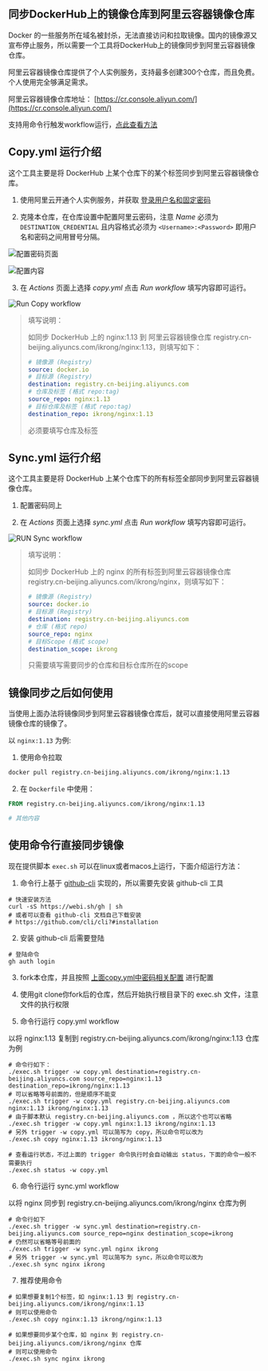 ## 同步DockerHub上的镜像仓库到阿里云容器镜像仓库

Docker 的一些服务所在域名被封杀，无法直接访问和拉取镜像。国内的镜像源又宣布停止服务，所以需要一个工具将DockerHub上的镜像同步到阿里云容器镜像仓库。

阿里云容器镜像仓库提供了个人实例服务，支持最多创建300个仓库，而且免费。个人使用完全够满足需求。

阿里云容器镜像仓库地址： [https://cr.console.aliyun.com/](https://cr.console.aliyun.com/)

支持用命令行触发workflow运行，[点此查看方法](#使用命令行直接同步镜像)

## Copy.yml 运行介绍

这个工具主要是将 DockerHub 上某个仓库下的某个标签同步到阿里云容器镜像仓库。

1. 使用阿里云开通个人实例服务，并获取 [登录用户名和固定密码](https://cr.console.aliyun.com/cn-hangzhou/instance/credentials)

2. 克隆本仓库，在仓库设置中配置阿里云密码，注意 *Name* 必须为 `DESTINATION_CREDENTIAL` 且内容格式必须为 `<Username>:<Password>` 即用户名和密码之间用冒号分隔。

![配置密码页面](assets/settings-actions-secrets.png)

![配置内容](assets/new-secret.png)

3. 在 *Actions* 页面上选择 *copy.yml* 点击 *Run workflow* 填写内容即可运行。

![Run Copy workflow](assets/copy.png)

> 填写说明：
>
> 如同步 DockerHub 上的 nginx:1.13 到 阿里云容器镜像仓库 registry.cn-beijing.aliyuncs.com/ikrong/nginx:1.13，则填写如下：
>
> ```yaml
> # 镜像源 (Registry)
> source: docker.io
> # 目标源 (Registry)
> destination: registry.cn-beijing.aliyuncs.com
> # 仓库及标签 (格式 repo:tag)
> source_repo: nginx:1.13
> # 目标仓库及标签 (格式 repo:tag)
> destination_repo: ikrong/nginx:1.13
> ```
> 必须要填写仓库及标签

## Sync.yml 运行介绍

这个工具主要是将 DockerHub 上某个仓库下的所有标签全部同步到阿里云容器镜像仓库。

1. 配置密码同上

2. 在 *Actions* 页面上选择 *sync.yml* 点击 *Run workflow* 填写内容即可运行。

![RUN Sync workflow](assets/sync.png)

> 填写说明：
>
> 如同步 DockerHub 上的 nginx 的所有标签到阿里云容器镜像仓库 registry.cn-beijing.aliyuncs.com/ikrong/nginx，则填写如下：
>
> ```yaml
> # 镜像源 (Registry)
> source: docker.io
> # 目标源 (Registry)
> destination: registry.cn-beijing.aliyuncs.com
> # 仓库 (格式 repo)
> source_repo: nginx
> # 目标Scope (格式 scope)
> destination_scope: ikrong
> ```
> 只需要填写需要同步的仓库和目标仓库所在的scope

## 镜像同步之后如何使用

当使用上面办法将镜像同步到阿里云容器镜像仓库后，就可以直接使用阿里云容器镜像仓库的镜像了。

以 `nginx:1.13` 为例:

1. 使用命令拉取 

```sh
docker pull registry.cn-beijing.aliyuncs.com/ikrong/nginx:1.13
```

2. 在 `Dockerfile` 中使用：

```dockerfile
FROM registry.cn-beijing.aliyuncs.com/ikrong/nginx:1.13

# 其他内容
```

## 使用命令行直接同步镜像

现在提供脚本 ```exec.sh``` 可以在linux或者macos上运行，下面介绍运行方法：

1. 命令行上基于 [github-cli](https://github.com/cli/cli) 实现的，所以需要先安装 github-cli 工具

```shell
# 快速安装方法
curl -sS https://webi.sh/gh | sh
# 或者可以查看 github-cli 文档自己下载安装
# https://github.com/cli/cli?#installation
```

2. 安装 github-cli 后需要登陆

```shell
# 登陆命令
gh auth login
```

3. fork本仓库，并且按照 [上面copy.yml中密码相关配置](#copyyml-运行介绍) 进行配置

4. 使用git clone你fork后的仓库，然后开始执行根目录下的 exec.sh 文件，注意文件的执行权限

5. 命令行运行 copy.yml workflow

以将 nginx:1.13 复制到 registry.cn-beijing.aliyuncs.com/ikrong/nginx:1.13 仓库为例

```shell
# 命令行如下：
./exec.sh trigger -w copy.yml destination=registry.cn-beijing.aliyuncs.com source_repo=nginx:1.13 destination_repo=ikrong/nginx:1.13
# 可以省略等号前面的，但是顺序不能变
./exec.sh trigger -w copy.yml registry.cn-beijing.aliyuncs.com nginx:1.13 ikrong/nginx:1.13
# 由于脚本默认 registry.cn-beijing.aliyuncs.com ，所以这个也可以省略
./exec.sh trigger -w copy.yml nginx:1.13 ikrong/nginx:1.13
# 另外 trigger -w copy.yml 可以简写为 copy，所以命令可以改为
./exec.sh copy nginx:1.13 ikrong/nginx:1.13

# 查看运行状态，不过上面的 trigger 命令执行时会自动输出 status，下面的命令一般不需要执行
./exec.sh status -w copy.yml
```

6. 命令行运行 sync.yml workflow

以将 nginx 同步到 registry.cn-beijing.aliyuncs.com/ikrong/nginx 仓库为例

```shell
# 命令行如下
./exec.sh trigger -w sync.yml destination=registry.cn-beijing.aliyuncs.com source_repo=nginx destination_scope=ikrong
# 仍然可以省略等号前面的
./exec.sh trigger -w sync.yml nginx ikrong
# 另外 trigger -w sync.yml 可以简写为 sync，所以命令可以改为
./exec.sh sync nginx ikrong
```

7. 推荐使用命令

```shell
# 如果想要复制1个标签，如 nginx:1.13 到 registry.cn-beijing.aliyuncs.com/ikrong/nginx:1.13
# 则可以使用命令
./exec.sh copy nginx:1.13 ikrong/nginx:1.13

# 如果想要同步某个仓库，如 nginx 到 registry.cn-beijing.aliyuncs.com/ikrong/nginx 仓库
# 则可以使用命令
./exec.sh sync nginx ikrong
```
